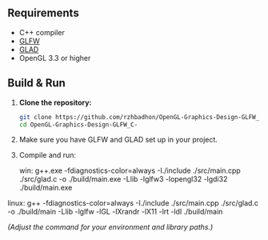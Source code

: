 
## Requirements

- C++ compiler
- [GLFW](https://www.glfw.org/)
- [GLAD](https://glad.dav1d.de/)
- OpenGL 3.3 or higher

## Build & Run

1. **Clone the repository:**
   ```sh
   git clone https://github.com/rzhbadhon/OpenGL-Graphics-Design-GLFW_C-.git
   cd OpenGL-Graphics-Design-GLFW_C-
   ```

2. Make sure you have GLFW and GLAD set up in your project.

3. Compile and run:

   win:
	g++.exe -fdiagnostics-color=always -I./include ./src/main.cpp ./src/glad.c -o ./build/main.exe -Llib -lglfw3 -lopengl32 -lgdi32
	./build/main.exe

linux:
	g++ -fdiagnostics-color=always -I./include ./src/main.cpp ./src/glad.c -o ./build/main -Llib -lglfw -lGL -lXrandr -lX11 -lrt -ldl
	./build/main

   *(Adjust the command for your environment and library paths.)*




